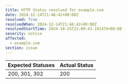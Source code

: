 ```yaml
---
title: HTTP Status resolved for example.com
date: 2024-12-14T21:46:42+00:00Z
resolved: True
resolvedWhen: 2024-12-14T21:46:42+00:00Z
resolvedStartTime: 2024-10-25T21:09:43.191474+00:00
severity: notice
affected:
  - example.com
section: issue
---
```


| Expected Statuses | Actual Status  |
|-------------------|----------------|
| 200, 301, 302 | 200 |
